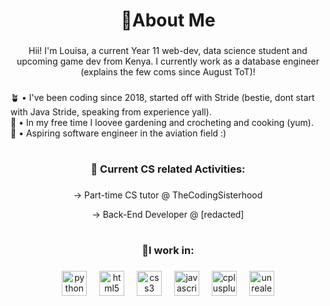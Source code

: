 <h1 align="center">🌿About Me</h1>

###

<p align="center">Hii! I'm Louisa, a current Year 11 web-dev, data science student and upcoming game dev from Kenya. I currently work as a database engineer (explains the few coms since August ToT)!</p>

###

<p align="left">🪴 • I've been coding since 2018, started off with Stride (bestie, dont start with Java Stride, speaking from experience yall).<br>🌱 • In my free time I loovee gardening and crocheting and cooking (yum).<br>🌆 • Aspiring software engineer in the aviation field :)</p>

###

<h1 align="left"></h1>

###

<h3 align="center">🌵 Current CS related Activities:</h3>

###

<p align="center">→ Part-time CS tutor @ TheCodingSisterhood</p>
<p align="center">→ Back-End Developer @ [redacted]</p>


###

<h1 align="left"></h1>

###

<h3 align="center">🌸I work in:</h3>

###

<div align="center">
  <img src="https://cdn.jsdelivr.net/gh/devicons/devicon/icons/python/python-original.svg" height="40" alt="python logo"  />
  <img width="12" />
  <img src="https://cdn.jsdelivr.net/gh/devicons/devicon/icons/html5/html5-original.svg" height="40" alt="html5 logo"  />
  <img width="12" />
  <img src="https://cdn.jsdelivr.net/gh/devicons/devicon/icons/css3/css3-original.svg" height="40" alt="css3 logo"  />
  <img width="12" />
  <img src="https://cdn.jsdelivr.net/gh/devicons/devicon/icons/javascript/javascript-original.svg" height="40" alt="javascript logo"  />
  <img width="12" />
  <img src="https://cdn.jsdelivr.net/gh/devicons/devicon/icons/cplusplus/cplusplus-original.svg" height="40" alt="cplusplus logo"  />
  <img width="12" />
  <img src="https://cdn.jsdelivr.net/gh/devicons/devicon/icons/unrealengine/unrealengine-original.svg" height="40" alt="unrealengine logo"  />
</div>

###
